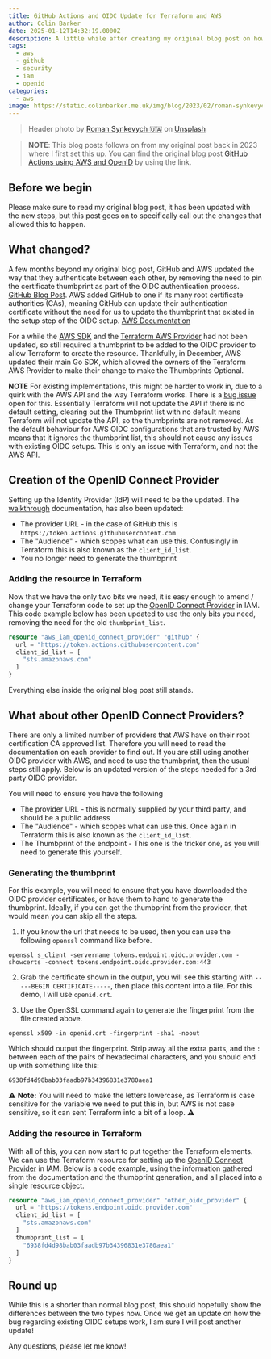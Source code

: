 ```yaml
---
title: GitHub Actions and OIDC Update for Terraform and AWS
author: Colin Barker
date: 2025-01-12T14:32:19.0000Z
description: A little while after creating my original blog post on how to setup GitHub Actions using AWS and OpenID, AWS created a list of trusted providers with their own library therefore negating the need for a Thumbprint. This post updates my previous blog post on the matter!
tags:
  - aws
  - github
  - security
  - iam
  - openid
categories:
  - aws
image: https://static.colinbarker.me.uk/img/blog/2023/02/roman-synkevych-wX2L8L-fGeA-unsplash.jpg
---
```


> Header photo by [Roman Synkevych 🇺🇦](https://unsplash.com/@synkevych?utm_source=unsplash&utm_medium=referral&utm_content=creditCopyText) on [Unsplash](https://unsplash.com/photos/wX2L8L-fGeA?utm_source=unsplash&utm_medium=referral&utm_content=creditCopyText)

> **NOTE**: This blog posts follows on from my original post back in 2023 where I first set this up. You can find the original blog post [GitHub Actions using AWS and OpenID](/blog/2023-02-28-github-actions-using-aws-and-openid) by using the link.

## Before we begin

Please make sure to read my original blog post, it has been updated with the new steps, but this post goes on to specifically call out the changes that allowed this to happen.

## What changed?

A few months beyond my original blog post, GitHub and AWS updated the way that they authenticate between each other, by removing the need to pin the certificate thumbprint as part of the OIDC authentication process. [GitHub Blog Post](https://github.blog/changelog/2023-07-13-github-actions-oidc-integration-with-aws-no-longer-requires-pinning-of-intermediate-tls-certificates/). AWS added GitHub to one if its many root certificate authorities (CAs), meaning GitHub can update their authentication certificate without the need for us to update the thumbprint that existed in the setup step of the OIDC setup. [AWS Documentation](https://docs.aws.amazon.com/IAM/latest/UserGuide/id_roles_providers_create_oidc_verify-thumbprint.html)

For a while the [AWS SDK](https://github.com/aws/aws-sdk-go/blob/main/CHANGELOG.md#release-v15120-2024-04-11) and the [Terraform AWS Provider](https://github.com/hashicorp/terraform-provider-aws/pull/37255) had not been updated, so still required a thumbprint to be added to the OIDC provider to allow Terraform to create the resource. Thankfully, in December, AWS updated their main Go SDK, which allowed the owners of the Terraform AWS Provider to make their change to make the Thumbprints Optional.

**NOTE** For existing implementations, this might be harder to work in, due to a quirk with the AWS API and the way Terraform works. There is a [bug issue](https://github.com/hashicorp/terraform-provider-aws/issues/40509) open for this. Essentially Terraform will not update the API if there is no default setting, clearing out the Thumbprint list with no default means Terraform will not update the API, so the thumbprints are not removed. As the default behaviour for AWS OIDC configurations that are trusted by AWS means that it ignores the thumbprint list, this should not cause any issues with existing OIDC setups. This is only an issue with Terraform, and not the AWS API.

## Creation of the OpenID Connect Provider

Setting up the Identity Provider (IdP) will need to be the updated. The [walkthrough](https://docs.github.com/en/actions/deployment/security-hardening-your-deployments/configuring-openid-connect-in-amazon-web-services) documentation, has also been updated:

- The provider URL - in the case of GitHub this is `https://token.actions.githubusercontent.com`
- The "Audience" - which scopes what can use this. Confusingly in Terraform this is also known as the `client_id_list`.
- You no longer need to generate the thumbprint

### Adding the resource in Terraform

Now that we have the only two bits we need, it is easy enough to amend / change your Terraform code to set up the [OpenID Connect Provider](https://registry.terraform.io/providers/hashicorp/aws/latest/docs/resources/iam_openid_connect_provider) in IAM. This code example below has been updated to use the only bits you need, removing the need for the old `thumbprint_list`.

```terraform
resource "aws_iam_openid_connect_provider" "github" {
  url = "https://token.actions.githubusercontent.com"
  client_id_list = [
    "sts.amazonaws.com"
  ]
}
```

Everything else inside the original blog post still stands.

## What about other OpenID Connect Providers?

There are only a limited number of providers that AWS have on their root certification CA approved list. Therefore you will need to read the documentation on each provider to find out. If you are still using another OIDC provider with AWS, and need to use the thumbprint, then the usual steps still apply. Below is an updated version of the steps needed for a 3rd party OIDC provider.

You will need to ensure you have the following

- The provider URL - this is normally supplied by your third party, and should be a public address
- The "Audience" - which scopes what can use this. Once again in Terraform this is also known as the `client_id_list`.
- The Thumbprint of the endpoint - This one is the tricker one, as you will need to generate this yourself.

### Generating the thumbprint

For this example, you will need to ensure that you have downloaded the OIDC provider certificates, or have them to hand to generate the thumbprint. Ideally, if you can get the thumbprint from the provider, that would mean you can skip all the steps.

1. If you know the url that needs to be used, then you can use the following `openssl` command like before.

```
openssl s_client -servername tokens.endpoint.oidc.provider.com -showcerts -connect tokens.endpoint.oidc.provider.com:443
```

2. Grab the certificate shown in the output, you will see this starting with `-----BEGIN CERTIFICATE-----`, then place this content into a file. For this demo, I will use `openid.crt`.

3. Use the OpenSSL command again to generate the fingerprint from the file created above.

```
openssl x509 -in openid.crt -fingerprint -sha1 -noout
```

Which should output the fingerprint. Strip away all the extra parts, and the `:` between each of the pairs of hexadecimal characters, and you should end up with something like this:

```
6938fd4d98bab03faadb97b34396831e3780aea1
```

⚠️ **Note:** You will need to make the letters lowercase, as Terraform is case sensitive for the variable we need to put this in, but AWS is not case sensitive, so it can sent Terraform into a bit of a loop. ⚠️

### Adding the resource in Terraform

With all of this, you can now start to put together the Terraform elements. We can use the Terraform resource for setting up the [OpenID Connect Provider](https://registry.terraform.io/providers/hashicorp/aws/latest/docs/resources/iam_openid_connect_provider) in IAM. Below is a code example, using the information gathered from the documentation and the thumbprint generation, and all placed into a single resource object.

```terraform
resource "aws_iam_openid_connect_provider" "other_oidc_provider" {
  url = "https://tokens.endpoint.oidc.provider.com"
  client_id_list = [
    "sts.amazonaws.com"
  ]
  thumbprint_list = [
    "6938fd4d98bab03faadb97b34396831e3780aea1"
  ]
}
```

## Round up

While this is a shorter than normal blog post, this should hopefully show the differences between the two types now. Once we get an update on how the bug regarding existing OIDC setups work, I am sure I will post another update!

Any questions, please let me know!
